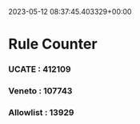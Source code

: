 2023-05-12 08:37:45.403329+00:00
# Rule Counter 
 ### UCATE : 412109

 ### Veneto : 107743

 ### Allowlist : 13929